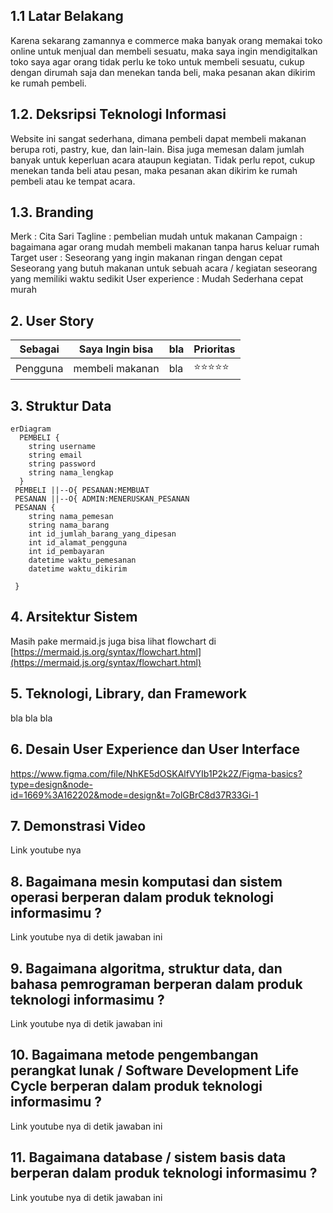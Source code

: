 ## 1.1 Latar Belakang

Karena sekarang zamannya e commerce maka banyak orang memakai toko online untuk menjual dan membeli sesuatu, maka saya ingin mendigitalkan toko saya agar orang tidak perlu ke toko untuk membeli sesuatu, cukup dengan dirumah saja dan menekan tanda beli, maka pesanan akan dikirim ke rumah pembeli.

## 1.2. Deksripsi Teknologi Informasi

Website ini sangat sederhana, dimana pembeli dapat membeli makanan berupa roti, pastry, kue, dan lain-lain. Bisa juga memesan dalam jumlah banyak untuk keperluan acara ataupun kegiatan. Tidak perlu repot, cukup menekan tanda beli atau pesan, maka pesanan akan dikirim ke rumah pembeli atau ke tempat acara.

## 1.3. Branding

Merk : Cita Sari
Tagline : pembelian mudah untuk makanan
Campaign : bagaimana agar orang mudah membeli makanan tanpa harus keluar rumah
Target user :
Seseorang yang ingin makanan ringan dengan cepat
Seseorang yang butuh makanan untuk sebuah acara / kegiatan
seseorang yang memiliki waktu sedikit
User experience :
Mudah 
Sederhana
cepat
murah


## 2. User Story

Sebagai | Saya Ingin bisa | bla | Prioritas
---|---|---|---
Pengguna | membeli makanan | bla | ⭐⭐⭐⭐⭐

## 3. Struktur Data

```mermaid
erDiagram
  PEMBELI {
    string username
    string email
    string password
    string nama_lengkap
  }
 PEMBELI ||--O{ PESANAN:MEMBUAT
 PESANAN ||--O{ ADMIN:MENERUSKAN_PESANAN
 PESANAN {
    string nama_pemesan
    string nama_barang
    int id_jumlah_barang_yang_dipesan
    int id_alamat_pengguna
    int id_pembayaran
    datetime waktu_pemesanan
    datetime waktu_dikirim

 }
```

## 4. Arsitektur Sistem

Masih pake mermaid.js juga bisa lihat flowchart di [https://mermaid.js.org/syntax/flowchart.html](https://mermaid.js.org/syntax/flowchart.html)

## 5. Teknologi, Library, dan Framework

bla bla bla

## 6. Desain User Experience dan User Interface

https://www.figma.com/file/NhKE5dOSKAlfVYIb1P2k2Z/Figma-basics?type=design&node-id=1669%3A162202&mode=design&t=7olGBrC8d37R33Gi-1

## 7. Demonstrasi Video

Link youtube nya

## 8. Bagaimana mesin komputasi dan sistem operasi berperan dalam produk teknologi informasimu ?

Link youtube nya di detik jawaban ini

## 9. Bagaimana algoritma, struktur data, dan bahasa pemrograman berperan dalam produk teknologi informasimu ?

Link youtube nya di detik jawaban ini

## 10. Bagaimana metode pengembangan perangkat lunak / Software Development Life Cycle berperan dalam produk teknologi informasimu ?

Link youtube nya di detik jawaban ini

## 11. Bagaimana database / sistem basis data berperan dalam produk teknologi informasimu ?

Link youtube nya di detik jawaban ini

